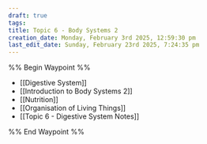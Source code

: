 ```yaml
---
draft: true
tags: 
title: Topic 6 - Body Systems 2
creation_date: Monday, February 3rd 2025, 12:59:30 pm
last_edit_date: Sunday, February 23rd 2025, 7:24:35 pm
---
```


%% Begin Waypoint %%

- [[Digestive System]]
- [[Introduction to Body Systems 2]]
- [[Nutrition]]
- [[Organisation of Living Things]]
- [[Topic 6 - Digestive System Notes]]

%% End Waypoint %%
